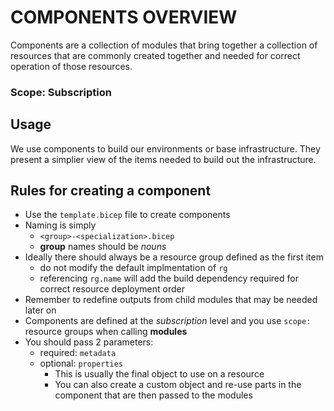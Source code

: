 # COMPONENTS OVERVIEW
Components are a collection of modules that bring together a collection of resources that are commonly created together and needed for correct operation of those resources.

### Scope: Subscription

## Usage
We use components to build our environments or base infrastructure.
They present a simplier view of the items needed to build out the infrastructure.

## Rules for creating a component
 * Use the `template.bicep` file to create components
 *  Naming is simply
    *  `<group>-<specialization>.bicep`
    *  **group** names should be *nouns*
 *  Ideally there should always be a resource group defined as the first item
    *  do not modify the default implmentation of `rg`
    *  referencing `rg.name` will add the build dependency required for correct resource deployment order
 * Remember to redefine outputs from child modules that may be needed later on
 * Components are defined at the *subscription* level and you use `scope:` resource groups when calling **modules**
 * You should pass 2 parameters:
   * required: `metadata`
   * optional: `properties`
     * This is usually the final object to use on a resource
     * You can also create a custom object and re-use parts in the component that are then passed to the modules

